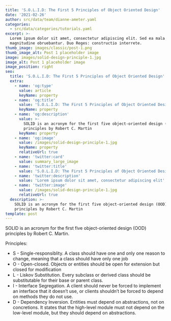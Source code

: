 ```yaml
---
title: 'S.O.L.I.D: The First 5 Principles of Object Oriented Design'
date: '2021-02-26'
author: src/data/team/dianne-ameter.yaml
categories:
  - src/data/categories/tutorials.yaml
excerpt: >-
  Lorem ipsum dolor sit amet, consectetur adipiscing elit. Sed ea mala virtuti
  magnitudine obruebantur. Duo Reges: constructio interrete.
thumb_image: images/classic/post-1.png
thumb_image_alt: Post 1 placeholder image
image: images/solid-design-principle-1.jpg
image_alt: Post 1 placeholder image
image_position: right
seo:
  title: 'S.O.L.I.D: The First 5 Principles of Object Oriented Design'
  extra:
    - name: 'og:type'
      value: article
      keyName: property
    - name: 'og:title'
      value: 'S.O.L.I.D: The First 5 Principles of Object Oriented Design'
      keyName: property
    - name: 'og:description'
      value: >-
        SOLID is an acronym for the first five object-oriented design (OOD)
        principles by Robert C. Martin
      keyName: property
    - name: 'og:image'
      value: /images/solid-design-principle-1.jpg
      keyName: property
      relativeUrl: true
    - name: 'twitter:card'
      value: summary_large_image
    - name: 'twitter:title'
      value: 'S.O.L.I.D: The First 5 Principles of Object Oriented Design'
    - name: 'twitter:description'
      value: 'Lorem ipsum dolor sit amet, consectetur adipiscing elit'
    - name: 'twitter:image'
      value: /images/solid-design-principle-1.jpg
      relativeUrl: true
  description: >-
    SOLID is an acronym for the first five object-oriented design (OOD)
    principles by Robert C. Martin
template: post
---
```

SOLID is an acronym for the first five object-oriented design (OOD) principles by Robert C. Martin.

Principles:

*   S - Single-responsiblity. A class should have one and only one reason to change, meaning that a class should have only one job
*   O - Open-closed. Objects or entities should be open for extension but closed for modification
*   L - Liskov Substitution. Every subclass or derived class should be substitutable for their base or parent class.
*   I - Interface Segregation. A client should never be forced to implement an interface that it doesn’t use, or clients shouldn’t be forced to depend on methods they do not use.
*   D - Dependency Inversion. Entities must depend on abstractions, not on concretions. It states that the high-level module must not depend on the low-level module, but they should depend on abstractions.

